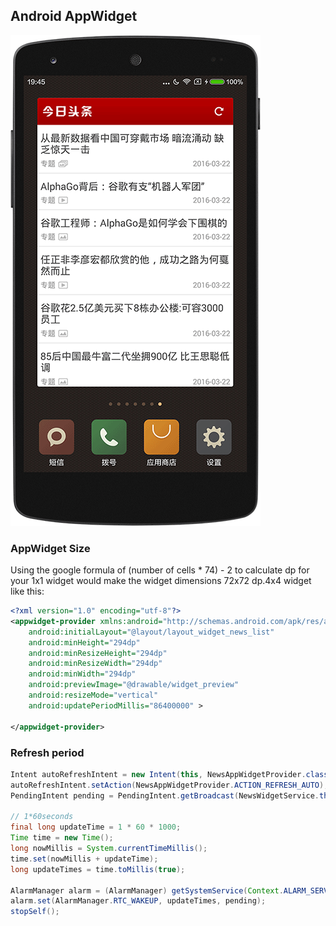 
## Android AppWidget
![Demo](screenshots/demo.png)


### AppWidget Size
Using the google formula of (number of cells * 74) - 2 to calculate dp for your 1x1 widget would make the widget dimensions 72x72 dp.4x4 widget like this:
``` xml
<?xml version="1.0" encoding="utf-8"?>
<appwidget-provider xmlns:android="http://schemas.android.com/apk/res/android"
    android:initialLayout="@layout/layout_widget_news_list"
    android:minHeight="294dp"
    android:minResizeHeight="294dp"
    android:minResizeWidth="294dp"
    android:minWidth="294dp"
    android:previewImage="@drawable/widget_preview"
    android:resizeMode="vertical"
    android:updatePeriodMillis="86400000" >

</appwidget-provider>
```

### Refresh period
``` java
Intent autoRefreshIntent = new Intent(this, NewsAppWidgetProvider.class);
autoRefreshIntent.setAction(NewsAppWidgetProvider.ACTION_REFRESH_AUTO);
PendingIntent pending = PendingIntent.getBroadcast(NewsWidgetService.this, 0, autoRefreshIntent, 0);

// 1*60seconds
final long updateTime = 1 * 60 * 1000;
Time time = new Time();
long nowMillis = System.currentTimeMillis();
time.set(nowMillis + updateTime);
long updateTimes = time.toMillis(true);

AlarmManager alarm = (AlarmManager) getSystemService(Context.ALARM_SERVICE);
alarm.set(AlarmManager.RTC_WAKEUP, updateTimes, pending);
stopSelf();
```